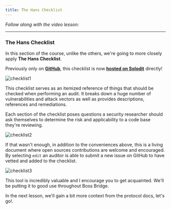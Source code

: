 ```yaml
---
title: The Hans Checklist
---
```


_Follow along with the video lesson:_

---

### The Hans Checklist

In this section of the course, unlike the others, we're going to more closely apply **The Hans Checklist**.

Previously only on [**GitHub**](https://github.com/Cyfrin/audit-checklist), this checklist is now [**hosted on Solodit**](https://solodit.xyz/checklist) directly!

![checklist1](/security-section-7/4-checklist/checklist1.png)

This checklist serves as an itemized reference of things that should be checked when performing an audit. It breaks down a huge number of vulnerabilities and attack vectors as well as provides descriptions, references and remediations.

Each section of the checklist poses questions a security researcher should ask themselves to determine the risk and applicability to a code base they're reviewing.

![checklist2](/security-section-7/4-checklist/checklist2.png)

If that wasn't enough, in addition to the conveniences above, this is a living document where open sources contributions are welcome and encouraged. By selecting `edit` an auditor is able to submit a new issue on GitHub to have vetted and added to the checklist.

![checklist3](/security-section-7/4-checklist/checklist3.png)

This tool is incredibly valuable and I encourage you to get acquainted. We'll be putting it to good use throughout Boss Bridge.

In the next lesson, we'll gain a bit more context from the protocol docs, let's go!.
